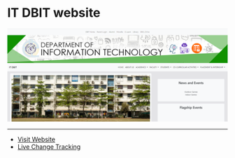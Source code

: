 # IT DBIT website

 <img src="/assets/itdbit_website.png" />

----
* [Visit Website](https://it.dbit.in/)
* [Live Change Tracking](https://itdbit.netlify.app/)
 
